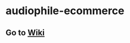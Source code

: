 # audiophile-ecommerce

## Go to [Wiki](https://github.com/HakunaMatata9115/audiophile-ecommerce/wiki)
